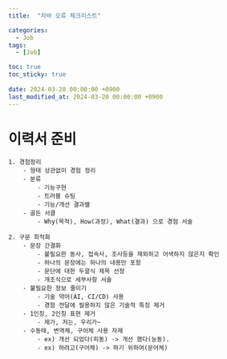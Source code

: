 ```yaml
---
title:  "자바 오류 체크리스트"

categories:
  - Job
tags:
  - [Job]

toc: true
toc_sticky: true
 
date: 2024-03-20 00:00:00 +0900
last_modified_at: 2024-03-20 00:00:00 +0900
---
```

# 이력서 준비
	1. 경험정리
		- 형태 상관없이 경험 정리
		- 분류
			- 기능구현
			- 트러블 슈팅
			- 기능/개선 결과별
		- 골든 서클
			- Why(목적), How(과정), What(결과) 으로 경험 서술

	2. 구문 최적화
		- 문장 간결화
			- 불필요한 동사, 접속사, 조사등을 제외하고 어색하지 않은지 확인
			- 하나의 문장에는 하나의 내용만 포함
			- 문단에 대한 두괄식 제목 선정
			- 개조식으로 세부사항 서술
		- 불필요한 정보 줄이기
			- 기술 약어(AI, CI/CD) 사용
			- 경험 전달에 필용하지 않은 기술적 특징 제거
		- 1인칭, 2인칭 표현 제거
			- 제가, 저는, 우리가~
		- 수동태, 변역체, 구어체 사용 자제
			- ex) 개선 되었다(피동) -> 개선 했다(능동).
			- ex) 하려고(구어체) -> 하기 위하여(문어체)